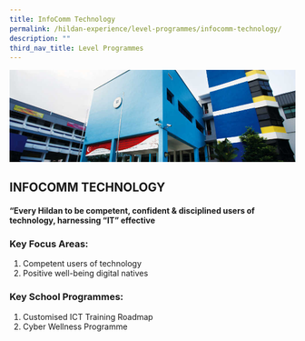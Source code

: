 ```yaml
---
title: InfoComm Technology
permalink: /hildan-experience/level-programmes/infocomm-technology/
description: ""
third_nav_title: Level Programmes
---
```


![](/images/Level%20Programmes/ICT%20Banner.jpg)

INFOCOMM TECHNOLOGY
-------------------

#### “Every Hildan to be competent, confident & disciplined users of technology, harnessing “IT” effective

  

### **Key Focus Areas:**

1.  Competent users of technology
2.  Positive well-being digital natives

### **Key School Programmes:**

1.  Customised ICT Training Roadmap
2.  Cyber Wellness Programme